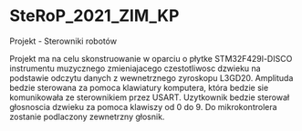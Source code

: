 # SteRoP_2021_ZIM_KP
Projekt - Sterowniki robotów

Projekt ma na celu skonstruowanie w oparciu o płytke STM32F429l-DISCO instrumentu muzycznego
zmieniajacego czestotliwosc dzwieku na podstawie odczytu danych z wewnetrznego zyroskopu
L3GD20. Amplituda bedzie sterowana za pomoca klawiatury komputera, która bedzie sie komunikowała
ze sterownikiem przez USART. Uzytkownik bedzie sterował głosnoscia dzwieku za pomoca klawiszy
od 0 do 9. Do mikrokontrolera zostanie podlaczony zewnetrzny głosnik.
